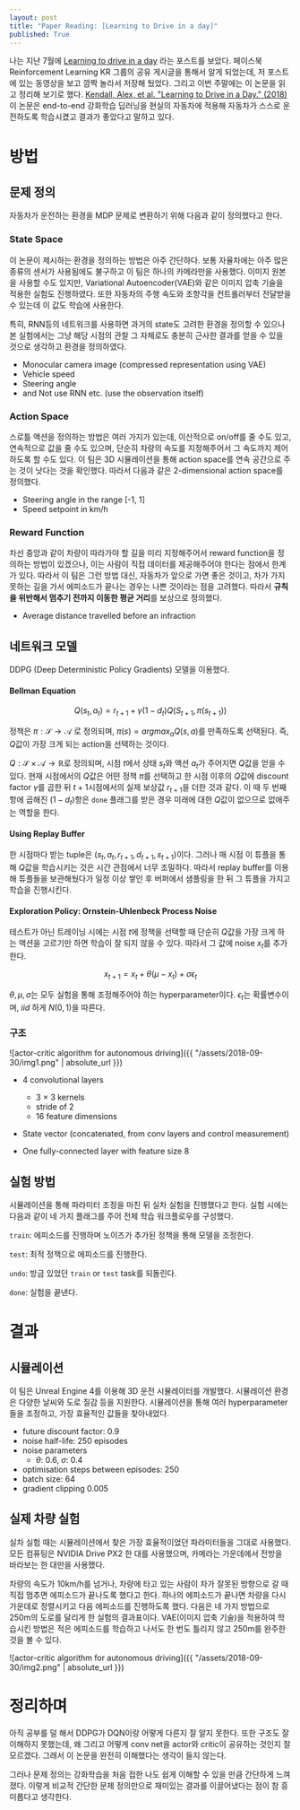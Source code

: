 ```yaml
---
layout: post
title: "Paper Reading: [Learning to Drive in a day]"
published: True
---
```


나는 지난 7월에 [Learning to drive in a day](https://wayve.ai/blog/learning-to-drive-in-a-day-with-reinforcement-learning) 라는 포스트를 보았다. 페이스북 Reinforcement Learning KR 그룹의 공유 게시글을 통해서 알게 되었는데, 저 포스트에 있는 동영상을 보고 깜짝 놀라서 저장해 뒀었다. 그리고 이번 주말에는 이 논문을 읽고 정리해 보기로 했다. [Kendall, Alex, et al. "Learning to Drive in a Day." (2018)](https://arxiv.org/pdf/1807.00412.pdf) 이 논문은 end-to-end 강화학습 딥러닝을 현실의 자동차에 적용해 자동차가 스스로 운전하도록 학습시켰고 결과가 좋았다고 말하고 있다.



# 방법

## 문제 정의

자동차가 운전하는 환경을 MDP 문제로 변환하기 위해 다음과 같이 정의했다고 한다.

### State Space

이 논문이 제시하는 환경을 정의하는 방법은 아주 간단하다. 보통 자율차에는 아주 많은 종류의 센서가 사용됨에도 불구하고 이 팀은 하나의 카메라만을 사용했다. 이미지 원본을 사용할 수도 있지만, Variational Autoencoder(VAE)와 같은 이미지 압축 기술을 적용한 실험도 진행하였다. 또한 자동차의 주행 속도와 조향각을 컨트롤러부터 전달받을 수 있는데 이 값도 학습에 사용한다.

특히, RNN등의 네트워크를 사용하면 과거의 state도 고려한 환경을 정의할 수 있으나 본 실험에서는 그냥 해당 시점의 관찰 그 자체로도 충분히 근사한 결과를 얻을 수 있을 것으로 생각하고 환경을 정의하였다.

* Monocular camera image (compressed representation using VAE)
* Vehicle speed
* Steering angle
* and Not use RNN etc. (use the observation itself)

### Action Space

스로틀 액션을 정의하는 방법은 여러 가지가 있는데, 이산적으로 on/off를 줄 수도 있고, 연속적으로 값을 줄 수도 있으며, 단순히 차량의 속도를 지정해주어서 그 속도까지 제어하도록 할 수도 있다. 이 팀은 3D 시뮬레이션을 통해 action space를 연속 공간으로 주는 것이 낫다는 것을 확인했다. 따라서 다음과 같은 2-dimensional action space를 정의했다.

* Steering angle in the range [-1, 1]
* Speed setpoint in km/h

### Reward Function

차선 중앙과 같이 차량이 따라가야 할 길을 미리 지정해주어서 reward function을 정의하는 방법이 있겠으나, 이는 사람이 직접 데이터를 제공해주어야 한다는 점에서 한계가 있다. 따라서 이 팀은 그런 방법 대신, 자동차가 앞으로 가면 좋은 것이고, 차가 가지 못하는 길을 가서 에피소드가 끝나는 경우는 나쁜 것이라는 점을 고려했다. 따라서 **규칙을 위반해서 멈추기 전까지 이동한 평균 거리**를 보상으로 정의했다.

* Average distance travelled before an infraction

## 네트워크 모델

DDPG (Deep Deterministic Policy Gradients) 모델을 이용했다.

#### Bellman Equation

$$Q(s_t, a_t) = r_{t+1} + \gamma(1 - d_t) Q(S_{t+1}, \pi(s_{t+1}))$$

정책은 $\pi: \mathcal{S} \to \mathcal{A}$ 로 정의되며, $\pi(s) = argmax_{a}Q(s, a)$를 만족하도록 선택된다. 즉, $Q$값이 가장 크게 되는 action을 선택하는 것이다.

$Q: \mathcal{S} \times \mathcal{A} \to \mathbb{R}$로 정의되며, 시점 $t$에서 상태 $s_t$와 액션 $a_t$가 주어지면 $Q$값을 얻을 수 있다. 현재 시점에서의 $Q$값은 어떤 정책 $\pi$를 선택하고 한 시점 이후의 $Q$값에 discount factor $\gamma$를 곱한 뒤 $t+1$시점에서의 실제 보상값 $r_{t+1}$을 더한 것과 같다. 이 때 두 번째 항에 곱해진 $(1-d_t)$항은 `done` 플래그를 받은 경우 미래에 대한 $Q$값이 없으므로 없애주는 역할을 한다.

#### Using Replay Buffer

한 시점마다 받는 tuple은 $(s_t, a_t, r_{t+1}, d_{t+1}, s_{t+1})$이다. 그러나 매 시점 이 튜플을 통해 $Q$값을 학습시키는 것은 시간 관점에서 너무 조밀하다. 따라서 replay buffer를 이용해 튜플들을 보관해뒀다가 일정 이상 쌓인 후 버퍼에서 샘플링을 한 뒤 그 튜플을 가지고 학습을 진행시킨다.

#### Exploration Policy: Ornstein-Uhlenbeck Process Noise

테스트가 아닌 트레이닝 시에는 시점 $t$에 정책을 선택할 때 단순히 $Q$값을 가장 크게 하는 액션을 고르기만 하면 학습이 잘 되지 않을 수 있다. 따라서 그 값에 noise $x_t$를 추가한다.

$$x_{t+1} = x_t + \theta (\mu - x_t) + \sigma \epsilon_t$$

$\theta, \mu, \sigma$는 모두 실험을 통해 조정해주어야 하는 hyperparameter이다. $\epsilon_t$는 확률변수이며, $iid$ 하게 $N(0, 1)$을 따른다.

### 구조

![actor-critic algorithm for autonomous driving]({{ "/assets/2018-09-30/img1.png" | absolute_url }})

* 4 convolutional layers
  * 3 $\times$ 3 kernels
  * stride of 2
  * 16 feature dimensions

* State vector (concatenated, from conv layers and control measurement)
* One fully-connected layer with feature size 8

## 실험 방법

시뮬레이션을 통해 파라미터 조정을 마친 뒤 실차 실험을 진행했다고 한다. 실험 시에는 다음과 같이 네 가지 플래그를 주어 전체 학습 워크플로우를 구성했다.

```train```: 에피소드를 진행하며 노이즈가 추가된 정책을 통해 모델을 조정한다.

```test```: 최적 정책으로 에피소드를 진행한다.

```undo```: 방금 있었던 ```train``` or ```test``` task를 되돌린다.

```done```: 실험을 끝낸다.



# 결과

## 시뮬레이션

이 팀은 Unreal Engine 4를 이용해 3D 운전 시뮬레이터를 개발했다. 시뮬레이션 환경은 다양한 날씨와 도로 질감 등을 지원한다. 시뮬레이션을 통해 여러 hyperparameter들을 조정하고, 가장 효율적인 값들을 찾아내었다.

* future discount factor: 0.9
* noise half-life: 250 episodes
* noise parameters
  * $\theta$: 0.6, $\sigma$: 0.4
* optimisation steps between episodes: 250
* batch size: 64
* gradient clipping 0.005

## 실제 차량 실험

실차 실험 때는 시뮬레이션에서 찾은 가장 효율적이었던 파라미터들을 그대로 사용했다. 모든 컴퓨팅은 NVIDIA Drive PX2 한 대를 사용했으며, 카메라는 가운데에서 전방을 바라보는 한 대만을 사용했다.

차량의 속도가 10km/h를 넘거나, 차량에 타고 있는 사람이 차가 잘못된 방향으로 갈 때 직접 멈추면 에피소드가 끝나도록 했다고 한다. 하나의 에피소드가 끝나면 차량을 다시 가운데로 정렬시키고 다음 에피소드를 진행하도록 했다. 다음은 네 가지 방법으로 250m의 도로를 달리게 한 실험의 결과표이다. VAE(이미지 압축 기술)을 적용하여 학습시킨 방법은 적은 에피소드를 학습하고 나서도 한 번도 틀리지 않고 250m를 완주한 것을 볼 수 있다.

![actor-critic algorithm for autonomous driving]({{ "/assets/2018-09-30/img2.png" | absolute_url }})

# 정리하며

아직 공부를 덜 해서 DDPG가 DQN이랑 어떻게 다른지 잘 알지 못한다. 또한 구조도 잘 이해하지 못했는데, 왜 그리고 어떻게 conv net을 actor와 critic이 공유하는 것인지 잘 모르겠다. 그래서 이 논문을 완전히 이해했다는 생각이 들지 않는다.

그러나 문제 정의는 강화학습을 처음 접한 나도 쉽게 이해할 수 있을 만큼 간단하게 느껴졌다. 이렇게 비교적 간단한 문제 정의만으로 재미있는 결과를 이끌어냈다는 점이 참 흥미롭다고 생각한다.
